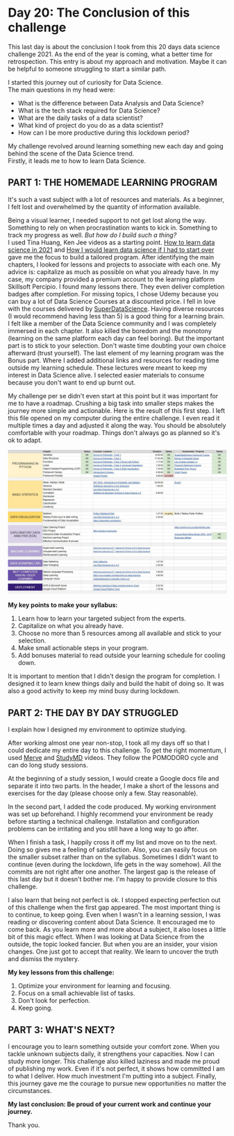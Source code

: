 # Day 20: The Conclusion of this challenge 

This last day is about the conclusion I took from this 20 days data science challenge 2021. As the end of the year is coming, what a better time for retrospection. This entry is about my approach and motivation. Maybe it can be helpful to someone struggling to start a similar path.  

I started this journey out of curiosity for Data Science.  
The main questions in my head were:

- What is the difference between Data Analysis and Data Science? 
- What is the tech stack required for Data Science?
- What are the daily tasks of a data scientist? 
- What kind of project do you do as a data scientist? 
- How can I be more productive during this lockdown period?  

My challenge revolved around learning something new each day and going behind the scene of the Data Science trend.  
Firstly, it leads me to how to learn Data Science.  
 
## PART 1: THE HOMEMADE LEARNING PROGRAM   

It's such a vast subject with a lot of resources and materials. As a beginner, I felt lost and overwhelmed by the quantity of information available.  

Being a visual learner, I needed support to not get lost along the way. Something to rely on when procrastination wants to kick in. Something to track my progress as well. *But how do I build such a thing?*  
I used Tina Huang, Ken Jee videos as a starting point. [How to learn data science in 2021](https://www.youtube.com/watch?v=Axu4tJl8gbM&t=12s) and [How I would learn data science if I had to start over](https://www.youtube.com/watch?v=4OZip0cgOho) gave me the focus to build a tailored program. After identifying the main chapters, I looked for lessons and projects to associate with each one. My advice is: capitalize as much as possible on what you already have. In my case, my company provided a premium account to the learning platform Skillsoft Percipio. I found many lessons there. They even deliver completion badges after completion. For missing topics, I chose Udemy because you can buy a lot of Data Science Courses at a discounted price. I fell in love with the courses delivered by [SuperDataScience](https://www.superdatascience.com/). Having diverse resources (I would recommend having less than 5) is a good thing for a learning brain. I felt like a member of the Data Science community and I was completely immersed in each chapter. It also killed the boredom and the monotony (learning on the same platform each day can feel boring). But the important part is to stick to your selection. Don't waste time doubting your own choice afterward (trust yourself). The last element of my learning program was the Bonus part. Where I added additional links and resources for reading time outside my learning schedule. These lectures were meant to keep my interest in Data Science alive. I selected easier materials to consume because you don't want to end up burnt out. 

My challenge per se didn't even start at this point but it was important for me to have a roadmap. Crushing a big task into smaller steps makes the journey more simple and actionable. Here is the result of this first step. I left this file opened on my computer during the entire challenge. I even read it multiple times a day and adjusted it along the way. You should be absolutely comfortable with your roadmap. Things don't always go as planned so it's ok to adapt. 

![20 days learning syllabus](./20daysDataScience_syllabus.JPG)

**My key points to make your syllabus:**

1. Learn how to learn your targeted subject from the experts.
2. Capitalize on what you already have.
3. Choose no more than 5 resources among all available and stick to your selection. 
4. Make small actionable steps in your program. 
5. Add bonuses material to read outside your learning schedule for cooling down.

It is important to mention that I didn't design the program for completion. I designed it to learn knew things daily and build the habit of doing so. It was also a good activity to keep my mind busy during lockdown.  

## PART 2: THE DAY BY DAY STRUGGLED 
  
I explain how I designed my environment to optimize studying.

After working almost one year non-stop, I took all my days off so that I could dedicate my entire day to this challenge. To get the right momentum, I used [Merve](https://www.youtube.com/channel/UCkPgEucgqedbckpzC2EUwIA) and [StudyMD](https://www.youtube.com/c/StudyMD?app=desktop) videos. They follow the POMODORO cycle and can do long study sessions. 

At the beginning of a study session, I would create a Google docs file and separate it into two parts. In the header, I make a short of the lessons and exercises for the day (please choose only a few. Stay reasonable). 

In the second part, I added the code produced. My working environment was set up beforehand. I highly recommend your environment be ready before starting a technical challenge. Installation and configuration problems can be irritating and you still have a long way to go after.

When I finish a task, I happily cross it off my list and move on to the next. Doing so gives me a feeling of satisfaction. Also, you can easily focus on the smaller subset rather than on the syllabus. Sometimes I didn't want to continue (even during the lockdown, life gets in the way somehow). All the commits are not right after one another. The largest gap is the release of this last day but it doesn't bother me. I'm happy to provide closure to this challenge. 

I also learn that being not perfect is ok. I stopped expecting perfection out of this challenge when the first gap appeared. The most important thing is to continue, to keep going. Even when I wasn't in a learning session, I was reading or discovering content about Data Science. It encouraged me to come back. As you learn more and more about a subject, it also loses a little bit of this magic effect. When I was looking at Data Science from the outside, the topic looked fancier. But when you are an insider, your vision changes. One just got to accept that reality. We learn to uncover the truth and dismiss the mystery. 

**My key lessons from this challenge:**  

1. Optimize your environment for learning and focusing.
2. Focus on a small achievable list of tasks.
3. Don't look for perfection. 
4. Keep going.   


## PART 3: WHAT'S NEXT?  

I encourage you to learn something outside your comfort zone. When you tackle unknown subjects daily, it strengthens your capacities. Now I can study more longer. This challenge also killed laziness and made me proud of publishing my work. Even if it's not perfect, it shows how committed I am to what I deliver. How much investment I'm putting into a subject. Finally, this journey gave me the courage to pursue new opportunities no matter the circumstances. 

**My last conclusion: Be proud of your current work and continue your journey.**  

Thank you. 




 
 

 
 
